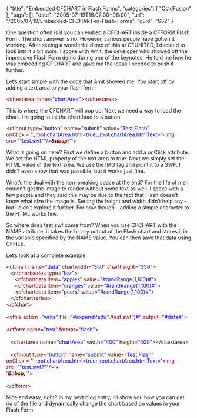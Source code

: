 {
	"title": "Embedded CFCHART in Flash Forms",
	"categories": [
		"ColdFusion"
	],
	"tags": [],
	"date": "2005-07-19T16:07:00+06:00",
	"url": "/2005/07/19/Embedded-CFCHART-in-Flash-Forms",
	"guid": "632"
}

One question often is if you can embed a CFCHART inside a CFFORM Flash Form. The short answer is no. However, various people have gotten it working. After seeing a wonderful demo of this at CFUNITED, I decided to look into it a bit more. I spoke with Amit, the developer who showed off the impressive Flash Form demo during one of the keynotes. He told me how he was embedding CFCHART and gave me the ideas I needed to push it further.

Let’s start simple with the code that Amit showed me. You start off by adding a text area to your flash form:

<div class="code"><FONT COLOR=MAROON>&lt;cftextarea name=<FONT COLOR=BLUE>"chartArea"</FONT>&gt;</FONT><FONT COLOR=MAROON>&lt;/cftextarea&gt;</FONT></div>

This is where the CFCHART will pop up. Next we need a way to load the chart. I’m going to tie the chart load to a button.

<div class="code"><FONT COLOR=MAROON>&lt;cfinput type=<FONT COLOR=BLUE>"button"</FONT> name=<FONT COLOR=BLUE>"submit"</FONT> value=<FONT COLOR=BLUE>"Test Flash"</FONT> <br>onClick = <FONT COLOR=BLUE>"_root.chartArea.html=true;_root.chartArea.htmlText='<FONT COLOR=NAVY><FONT COLOR=PURPLE>&lt;img src="</FONT><FONT COLOR=BLUE>"test.swf"</FONT><FONT COLOR=BLUE>"/&gt;</FONT></FONT></FONT><B><I>&amp;nbsp;</I></B>'"</FONT>&gt;</div>

What is going on here? First we define a button and add a onClick attribute. We set the HTML property of the text area to true. Next we simply set the HTML value of the text area. We use the IMG tag and point it to a SWF. I didn’t even know that was possible, but it works just fine.

What’s the deal with the non-breaking space at the end? For the life of me I couldn’t get the image to render without some text as well. I spoke with a few people and they said this may be due to the fact that Flash doesn’t know what size the image is. Setting the height and width didn’t help any – but I didn’t explore it further. For now though – adding a simple character to the HTML works fine.

So where does test.swf come from? When you use CFCHART with the NAME attribute, it takes the binary output of the Flash chart and stores it in the variable specified by the NAME value. You can then save that data using CFFILE. 

Let’s look at a complete example:
<div class="code"><FONT COLOR=MAROON>&lt;cfchart name=<FONT COLOR=BLUE>"data"</FONT> chartwidth=<FONT COLOR=BLUE>"350"</FONT> chartheight=<FONT COLOR=BLUE>"350"</FONT>&gt;</FONT><br>
&nbsp;&nbsp;&nbsp;<FONT COLOR=MAROON>&lt;cfchartseries type=<FONT COLOR=BLUE>"bar"</FONT>&gt;</FONT><br>
&nbsp;&nbsp;&nbsp;&nbsp;&nbsp;&nbsp;<FONT COLOR=MAROON>&lt;cfchartdata item=<FONT COLOR=BLUE>"apples"</FONT> value=<FONT COLOR=BLUE>"#randRange(<FONT COLOR=BLUE>1</FONT>,<FONT COLOR=BLUE>100</FONT>)#"</FONT>&gt;</FONT><br>
&nbsp;&nbsp;&nbsp;&nbsp;&nbsp;&nbsp;<FONT COLOR=MAROON>&lt;cfchartdata item=<FONT COLOR=BLUE>"oranges"</FONT> value=<FONT COLOR=BLUE>"#randRange(<FONT COLOR=BLUE>1</FONT>,<FONT COLOR=BLUE>100</FONT>)#"</FONT>&gt;</FONT><br>
&nbsp;&nbsp;&nbsp;&nbsp;&nbsp;&nbsp;<FONT COLOR=MAROON>&lt;cfchartdata item=<FONT COLOR=BLUE>"pears"</FONT> value=<FONT COLOR=BLUE>"#randRange(<FONT COLOR=BLUE>1</FONT>,<FONT COLOR=BLUE>100</FONT>)#"</FONT>&gt;</FONT><br>
&nbsp;&nbsp;&nbsp;<FONT COLOR=MAROON>&lt;/cfchartseries&gt;</FONT><br>
<FONT COLOR=MAROON>&lt;/cfchart&gt;</FONT><br>
<br>
<FONT COLOR=MAROON>&lt;cffile action=<FONT COLOR=BLUE>"write"</FONT> file=<FONT COLOR=BLUE>"#expandPath("</FONT>./test.swf<FONT COLOR=BLUE>")#"</FONT> output=<FONT COLOR=BLUE>"#data#"</FONT>&gt;</FONT><br>
<br>
<FONT COLOR=MAROON>&lt;cfform name=<FONT COLOR=BLUE>"test"</FONT> format=<FONT COLOR=BLUE>"flash"</FONT>&gt;</FONT><br>
&nbsp;&nbsp;&nbsp;&nbsp;&nbsp;&nbsp;<br>
&nbsp;&nbsp;&nbsp;<FONT COLOR=MAROON>&lt;cftextarea name=<FONT COLOR=BLUE>"chartArea"</FONT> width=<FONT COLOR=BLUE>"400"</FONT> height=<FONT COLOR=BLUE>"400"</FONT>&gt;</FONT><FONT COLOR=MAROON>&lt;/cftextarea&gt;</FONT><br>
<br>
&nbsp;&nbsp;&nbsp;<FONT COLOR=MAROON>&lt;cfinput type=<FONT COLOR=BLUE>"button"</FONT> name=<FONT COLOR=BLUE>"submit"</FONT> value=<FONT COLOR=BLUE>"Test Flash"</FONT> <br>onClick = <FONT COLOR=BLUE>"_root.chartArea.html=true;_root.chartArea.htmlText='<FONT COLOR=NAVY><FONT COLOR=PURPLE>&lt;img src="</FONT><FONT COLOR=BLUE>"test.swf?"</FONT><FONT COLOR=BLUE>"/&gt;</FONT></FONT></FONT>'+<br>'<B><I>&amp;nbsp;</I></B>'"</FONT>&gt;<br>
<br>
<FONT COLOR=MAROON>&lt;/cfform&gt;</FONT></div>

Nice and easy, right? In my next blog entry, I’ll show you how you can get rid of the file and dynamically change the chart based on values in your Flash Form.